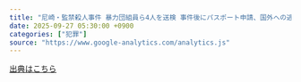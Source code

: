 ```yaml
---
title: "尼崎・監禁殺人事件 暴力団組員ら4人を送検 事件後にパスポート申請、国外への逃亡を計画か - 神戸新聞"
date: 2025-09-27 05:30:00 +0900
categories: ["犯罪"]
source: "https://www.google-analytics.com/analytics.js"
---
```


[出典はこちら](https://www.google-analytics.com/analytics.js)
